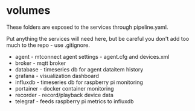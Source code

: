 # volumes

These folders are exposed to the services through pipeline.yaml.

Put anything the services will need here, but be careful you don't add too much to the repo - use .gitignore.

- agent - mtconnect agent settings - agent.cfg and devices.xml
- broker - mqtt broker
- database - timeseries db for agent dataitem history
- grafana - visualization dashboard
- influxdb - timeseries db for raspberry pi monitoring
- portainer - docker container monitoring
- recorder - record/playback device data
- telegraf - feeds raspberry pi metrics to influxdb
